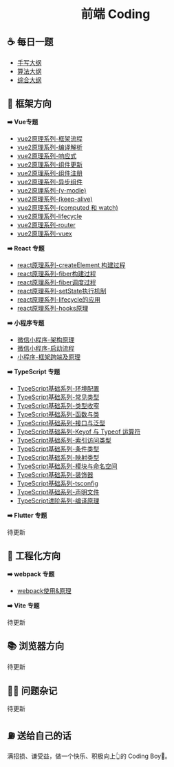 <h1 align="center"> 前端 Coding </h1>

## ☕️ 每日一题

- [手写大纲](coding.md)
- [算法大纲](algorithm.md)
- [综合大纲](Interview.md)

## 🧐 框架方向

**➡️ Vue专题**

- <a href="vue2/01-框架流程.md">vue2原理系列-框架流程</a>
- <a href="vue2/02-编译解析.md">vue2原理系列-编译解析</a>
- <a href="vue2/03-响应式核心.md">vue2原理系列-响应式</a>
- <a href="vue2/04-组件更新.md">vue2原理系列-组件更新</a>
- <a href="vue2/05-组件注册.md">vue2原理系列-组件注册</a>
- <a href="vue2/06-异步组件.md">vue2原理系列-异步组件</a>
- <a href="vue2/07-v-modle.md">vue2原理系列-(v-modle)</a>
- <a href="vue2/08-keep-alive.md">vue2原理系列-(keep-alive)</a>
- <a href="vue2/09-computed&watch.md">vue2原理系列-(computed 和 watch)</a>
- <a href="vue2/10-lifecycle.md">vue2原理系列-lifecycle</a>
- <a href="vue2/11-router.md">vue2原理系列-router</a>
- <a href="vue2/12-vuex.md">vue2原理系列-vuex</a>

**➡️ React 专题**
- <a href="react/01-createElement构建过程.md">react原理系列-createElement 构建过程</a>
- <a href="react/02-fiber构建过程.md">react原理系列-fiber构建过程</a>
- <a href="react/03-fiber调度过程.md">react原理系列-fiber调度过程</a>
- <a href="react/04-setState执行机制.md">react原理系列-setState执行机制</a>
- <a href="react/05-lifecycle应用.md">react原理系列-lifecycle的应用</a>
- <a href="react/06-hooks原理.md">react原理系列-hooks原理</a>

**➡️ 小程序专题**
- <a href="mini/01-架构原理.md">微信小程序-架构原理</a>
- <a href="mini/02-运行机制.md">微信小程序-启动流程</a>
- <a href="mini/03-跨端框架及原理.md">小程序-框架跨端及原理</a>


**➡️ TypeScript 专题**
- <a href="">TypeScript基础系列-环境配置</a>
- <a href="">TypeScript基础系列-常见类型</a>
- <a href="">TypeScript基础系列-类型收窄</a>
- <a href="">TypeScript基础系列-函数与类</a>
- <a href="">TypeScript基础系列-接口与泛型</a>
- <a href="">TypeScript基础系列-Keyof 与 Typeof 运算符</a>
- <a href="">TypeScript基础系列-索引访问类型</a>
- <a href="">TypeScript基础系列-条件类型</a>
- <a href="">TypeScript基础系列-映射类型</a>
- <a href="">TypeScript基础系列-模块与命名空间</a>
- <a href="">TypeScript基础系列-装饰器</a>
- <a href="">TypeScript基础系列-tsconfig</a>
- <a href="">TypeScript基础系列-声明文件</a>
- <a href="">TypeScript进阶系列-编译原理</a>

**➡️ Flutter 专题**

待更新

## 🚗 工程化方向

**➡️ webpack 专题**
- <a href="engineering/01-webpack.md"> webpack使用&原理</a>

**➡️ Vite 专题**

待更新
## 📚 浏览器方向

待更新
## 🧑‍💻 问题杂记
待更新
## ⛽️ 送给自己的话

满招损、谦受益，做一个快乐、积极向上👆的 Coding Boy👦。








